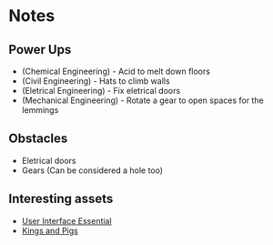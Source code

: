 # Notes

## Power Ups

- (Chemical Engineering) - Acid to melt down floors
- (Civil Engineering) - Hats to climb walls
- (Eletrical Engineering) - Fix eletrical doors
- (Mechanical Engineering) - Rotate a gear to open spaces for the lemmings

## Obstacles

- Eletrical doors
- Gears (Can be considered a hole too)

## Interesting assets

- [User Interface Essential](https://crusenho.itch.io/complete-ui-essential-pack)
- [Kings and Pigs](https://pixelfrog-assets.itch.io/kings-and-pigs)

